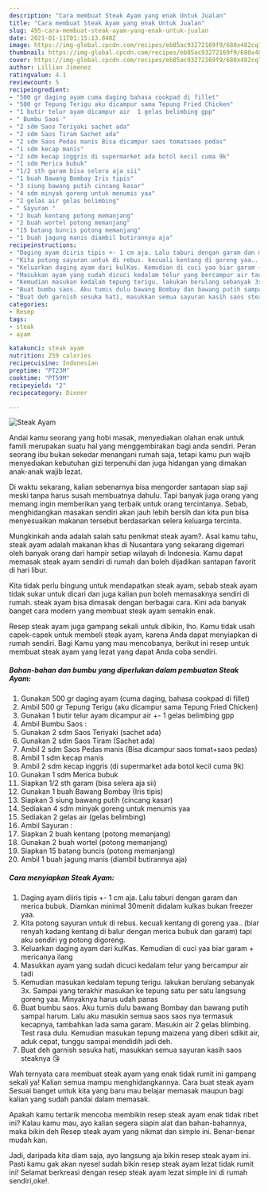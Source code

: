 ```yaml
---
description: "Cara membuat Steak Ayam yang enak Untuk Jualan"
title: "Cara membuat Steak Ayam yang enak Untuk Jualan"
slug: 495-cara-membuat-steak-ayam-yang-enak-untuk-jualan
date: 2021-01-11T01:15:13.848Z
image: https://img-global.cpcdn.com/recipes/eb85ac93272169f9/680x482cq70/steak-ayam-foto-resep-utama.jpg
thumbnail: https://img-global.cpcdn.com/recipes/eb85ac93272169f9/680x482cq70/steak-ayam-foto-resep-utama.jpg
cover: https://img-global.cpcdn.com/recipes/eb85ac93272169f9/680x482cq70/steak-ayam-foto-resep-utama.jpg
author: Lillian Jimenez
ratingvalue: 4.1
reviewcount: 5
recipeingredient:
- "500 gr daging ayam cuma daging bahasa cookpad di fillet"
- "500 gr Tepung Terigu aku dicampur sama Tepung Fried Chicken"
- "1 butir telur ayam dicampur air  1 gelas belimbing gpp"
- " Bumbu Saos "
- "2 sdm Saos Teriyaki sachet ada"
- "2 sdm Saos Tiram Sachet ada"
- "2 sdm Saos Pedas manis Bisa dicampur saos tomatsaos pedas"
- "1 sdm kecap manis"
- "2 sdm kecap inggris di supermarket ada botol kecil cuma 9k"
- "1 sdm Merica bubuk"
- "1/2 sth garam bisa selera aja sii"
- "1 buah Bawang Bombay Iris tipis"
- "3 siung bawang putih cincang kasar"
- "4 sdm minyak goreng untuk menumis yaa"
- "2 gelas air gelas belimbing"
- " Sayuran "
- "2 buah kentang potong memanjang"
- "2 buah wortel potong memanjang"
- "15 batang buncis potong memanjang"
- "1 buah jagung manis diambil butirannya aja"
recipeinstructions:
- "Daging ayam diiris tipis +- 1 cm aja. Lalu taburi dengan garam dan merica bubuk. Diamkan minimal 30menit didalam kulkas bukan freezer yaa."
- "Kita potong sayuran untuk di rebus. kecuali kentang di goreng yaa.. (biar renyah kadang kentang di balur dengan merica bubuk dan garam) tapi aku sendiri yg potong digoreng."
- "Keluarkan daging ayam dari kulKas. Kemudian di cuci yaa biar garam + mericanya ilang"
- "Masukkan ayam yang sudah dicuci kedalam telur yang bercampur air tadi"
- "Kemudian masukan kedalam tepung terigu. lakukan berulang sebanyak 3x. Sampai yang terakhir masukan ke tepung satu per satu langsung goreng yaa. Minyaknya harus udah panas"
- "Buat bumbu saos. Aku tumis dulu bawang Bombay dan bawang putih sampai harum. Lalu aku masukin semua saos saos nya termasuk kecapnya, tambahkan lada sama garam. Masukin air 2 gelas blimbing. Test rasa dulu. Kemudian masukan tepung maizena yang diberi sdikit air, aduk cepat, tunggu sampai mendidih jadi deh."
- "Buat deh garnish sesuka hati, masukkan semua sayuran kasih saos steaknya 😘"
categories:
- Resep
tags:
- steak
- ayam

katakunci: steak ayam 
nutrition: 259 calories
recipecuisine: Indonesian
preptime: "PT23M"
cooktime: "PT59M"
recipeyield: "2"
recipecategory: Dinner

---
```



![Steak Ayam](https://img-global.cpcdn.com/recipes/eb85ac93272169f9/680x482cq70/steak-ayam-foto-resep-utama.jpg)

Andai kamu seorang yang hobi masak, menyediakan olahan enak untuk famili merupakan suatu hal yang menggembirakan bagi anda sendiri. Peran seorang ibu bukan sekedar menangani rumah saja, tetapi kamu pun wajib menyediakan kebutuhan gizi terpenuhi dan juga hidangan yang dimakan anak-anak wajib lezat.

Di waktu  sekarang, kalian sebenarnya bisa mengorder santapan siap saji meski tanpa harus susah membuatnya dahulu. Tapi banyak juga orang yang memang ingin memberikan yang terbaik untuk orang tercintanya. Sebab, menghidangkan masakan sendiri akan jauh lebih bersih dan kita pun bisa menyesuaikan makanan tersebut berdasarkan selera keluarga tercinta. 



Mungkinkah anda adalah salah satu penikmat steak ayam?. Asal kamu tahu, steak ayam adalah makanan khas di Nusantara yang sekarang digemari oleh banyak orang dari hampir setiap wilayah di Indonesia. Kamu dapat memasak steak ayam sendiri di rumah dan boleh dijadikan santapan favorit di hari libur.

Kita tidak perlu bingung untuk mendapatkan steak ayam, sebab steak ayam tidak sukar untuk dicari dan juga kalian pun boleh memasaknya sendiri di rumah. steak ayam bisa dimasak dengan berbagai cara. Kini ada banyak banget cara modern yang membuat steak ayam semakin enak.

Resep steak ayam juga gampang sekali untuk dibikin, lho. Kamu tidak usah capek-capek untuk membeli steak ayam, karena Anda dapat menyiapkan di rumah sendiri. Bagi Kamu yang mau mencobanya, berikut ini resep untuk membuat steak ayam yang lezat yang dapat Anda coba sendiri.

<!--inarticleads1-->

##### Bahan-bahan dan bumbu yang diperlukan dalam pembuatan Steak Ayam:

1. Gunakan 500 gr daging ayam (cuma daging, bahasa cookpad di fillet)
1. Ambil 500 gr Tepung Terigu (aku dicampur sama Tepung Fried Chicken)
1. Gunakan 1 butir telur ayam dicampur air +- 1 gelas belimbing gpp
1. Ambil  Bumbu Saos :
1. Gunakan 2 sdm Saos Teriyaki (sachet ada)
1. Gunakan 2 sdm Saos Tiram (Sachet ada)
1. Ambil 2 sdm Saos Pedas manis (Bisa dicampur saos tomat+saos pedas)
1. Ambil 1 sdm kecap manis
1. Ambil 2 sdm kecap inggris (di supermarket ada botol kecil cuma 9k)
1. Gunakan 1 sdm Merica bubuk
1. Siapkan 1/2 sth garam (bisa selera aja sii)
1. Gunakan 1 buah Bawang Bombay (Iris tipis)
1. Siapkan 3 siung bawang putih (cincang kasar)
1. Sediakan 4 sdm minyak goreng untuk menumis yaa
1. Sediakan 2 gelas air (gelas belimbing)
1. Ambil  Sayuran :
1. Siapkan 2 buah kentang (potong memanjang)
1. Gunakan 2 buah wortel (potong memanjang)
1. Siapkan 15 batang buncis (potong memanjang)
1. Ambil 1 buah jagung manis (diambil butirannya aja)




<!--inarticleads2-->

##### Cara menyiapkan Steak Ayam:

1. Daging ayam diiris tipis +- 1 cm aja. Lalu taburi dengan garam dan merica bubuk. Diamkan minimal 30menit didalam kulkas bukan freezer yaa.
1. Kita potong sayuran untuk di rebus. kecuali kentang di goreng yaa.. (biar renyah kadang kentang di balur dengan merica bubuk dan garam) tapi aku sendiri yg potong digoreng.
1. Keluarkan daging ayam dari kulKas. Kemudian di cuci yaa biar garam + mericanya ilang
1. Masukkan ayam yang sudah dicuci kedalam telur yang bercampur air tadi
1. Kemudian masukan kedalam tepung terigu. lakukan berulang sebanyak 3x. Sampai yang terakhir masukan ke tepung satu per satu langsung goreng yaa. Minyaknya harus udah panas
1. Buat bumbu saos. Aku tumis dulu bawang Bombay dan bawang putih sampai harum. Lalu aku masukin semua saos saos nya termasuk kecapnya, tambahkan lada sama garam. Masukin air 2 gelas blimbing. Test rasa dulu. Kemudian masukan tepung maizena yang diberi sdikit air, aduk cepat, tunggu sampai mendidih jadi deh.
1. Buat deh garnish sesuka hati, masukkan semua sayuran kasih saos steaknya 😘




Wah ternyata cara membuat steak ayam yang enak tidak rumit ini gampang sekali ya! Kalian semua mampu menghidangkannya. Cara buat steak ayam Sesuai banget untuk kita yang baru mau belajar memasak maupun bagi kalian yang sudah pandai dalam memasak.

Apakah kamu tertarik mencoba membikin resep steak ayam enak tidak ribet ini? Kalau kamu mau, ayo kalian segera siapin alat dan bahan-bahannya, maka bikin deh Resep steak ayam yang nikmat dan simple ini. Benar-benar mudah kan. 

Jadi, daripada kita diam saja, ayo langsung aja bikin resep steak ayam ini. Pasti kamu gak akan nyesel sudah bikin resep steak ayam lezat tidak rumit ini! Selamat berkreasi dengan resep steak ayam lezat simple ini di rumah sendiri,oke!.

